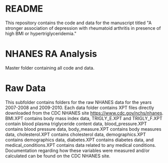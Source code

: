 # README
This repository contains the code and data for the manuscript titled "A stronger association of depression with rheumatoid arthritis in presence of high BMI or hypertriglyceridemia."

# NHANES RA Analysis
Master folder containing all code and data.

# Raw Data
This subfolder contains folders for the raw NHANES data for the years 2007-2008 and 2009-2010. Each data folder contains XPT files directly downloaded from the CDC NHANES site
 https://www.cdc.gov/nchs/nhanes. BMI.XPT contains body mass index data, TRIGLY_E.XPT and TRIGLY_F.XPT contain blood plasma triglyceride content data, blood_pressure.XPT contains blood pressure data, body_measure.XPT contains body measures data, cholesterol.XPT contains cholesterol data, demographics.XPT contains demographics data, diabetes.XPT contains diabetes data, and medical_conditions.XPT contains data related to any medical conditions. Documentation regarding how these variables were measured and/or calculated can be found on the CDC NHANES site. 


